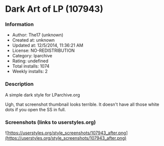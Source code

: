 # Dark Art of LP (107943)

### Information
- Author: The17 (unknown)
- Created at: unknown
- Updated at: 12/5/2014, 11:36:21 AM
- License: NO-REDISTRIBUTION
- Category: lparchive
- Rating: undefined
- Total installs: 1074
- Weekly installs: 2


### Description
A simple dark style for LParchive.org

Ugh, that screenshot thumbnail looks terrible. It doesn't have all those white dots if you open the SS in full.


### Screenshots (links to userstyles.org)
![https://userstyles.org/style_screenshots/107943_after.png](https://userstyles.org/style_screenshots/107943_after.png)


